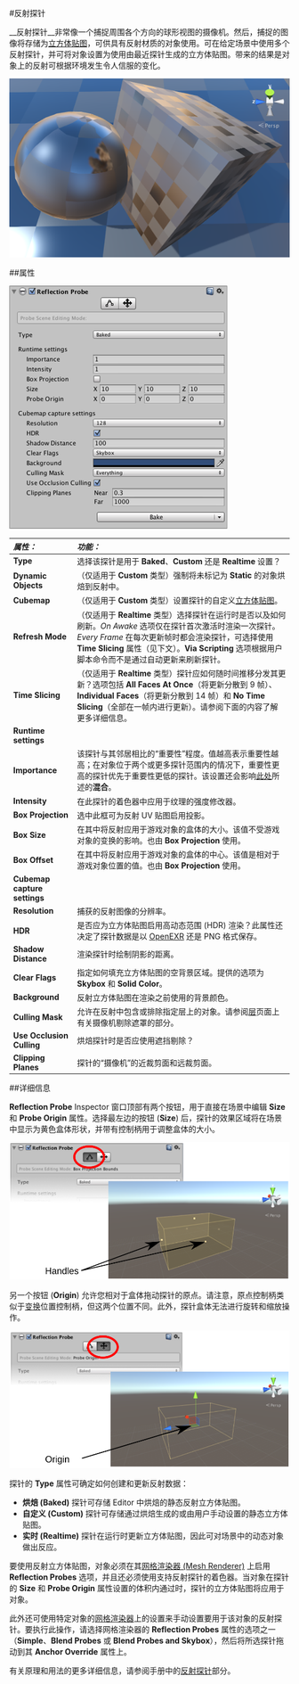 #反射探针

__反射探针__非常像一个捕捉周围各个方向的球形视图的摄像机。然后，捕捉的图像将存储为[立方体贴图](class-Cubemap.html)，可供具有反射材质的对象使用。可在给定场景中使用多个反射探针，并可将对象设置为使用由最近探针生成的立方体贴图。带来的结果是对象上的反射可根据环境发生令人信服的变化。

![一个反射探针显示附近对象的反射](../uploads/Main/ReflectionProbeScene.png)


##属性

![](../uploads/Main/RefProbeInspector.png) 

|**_属性：_** |**_功能：_** |
|:---|:---|
|__Type__ |选择该探针是用于 __Baked__、__Custom__ 还是 __Realtime__ 设置？ |
|__Dynamic Objects__ | （仅适用于 __Custom__ 类型）强制将未标记为 __Static__ 的对象烘焙到反射中。|
|__Cubemap__ | （仅适用于 __Custom__ 类型）设置探针的自定义[立方体贴图](class-Cubemap.html)。|
|__Refresh Mode__ | （仅适用于 __Realtime__ 类型）选择探针在运行时是否以及如何刷新。_On Awake_ 选项仅在探针首次激活时渲染一次探针。_Every Frame_ 在每次更新帧时都会渲染探针，可选择使用 __Time Slicing__ 属性（见下文）。__Via Scripting__ 选项根据用户脚本命令而不是通过自动更新来刷新探针。 |
|__Time Slicing__ |  （仅适用于 __Realtime__ 类型）探针应如何随时间推移分发其更新？选项包括 __All Faces At Once__（将更新分散到 9 帧）、__Individual Faces__（将更新分散到 14 帧）和 __No Time Slicing__（全部在一帧内进行更新）。请参阅下面的内容了解更多详细信息。 |
|**Runtime settings**||
|__Importance__ |该探针与其邻居相比的“重要性”程度。值越高表示重要性越高；在对象位于两个或更多探针范围内的情况下，重要性更高的探针优先于重要性更低的探针。该设置还会影响[此处](UsingReflectionProbes.html)所述的**混合**。 |
|__Intensity__ |在此探针的着色器中应用于纹理的强度修改器。 |
|__Box Projection__ |选中此框可为反射 UV 贴图启用投影。 |
|__Box Size__ |在其中将反射应用于游戏对象的盒体的大小。该值不受游戏对象的变换的影响。也由 __Box Projection__ 使用。 |
|__Box Offset__ |在其中将反射应用于游戏对象的盒体的中心。该值是相对于游戏对象位置的值。也由 __Box Projection__ 使用。 |
|**Cubemap capture settings**||
|__Resolution__ |捕获的反射图像的分辨率。 |
|__HDR__ |是否应为立方体贴图启用高动态范围 (HDR) 渲染？此属性还决定了探针数据是以 [OpenEXR](http://www.openexr.com/) 还是 PNG 格式保存。 |
|__Shadow Distance__ |渲染探针时绘制阴影的距离。 |
|__Clear Flags__ |指定如何填充立方体贴图的空背景区域。提供的选项为 __Skybox__ 和 __Solid Color__。 |
|__Background__ |反射立方体贴图在渲染之前使用的背景颜色。 |
|__Culling Mask__ |允许在反射中包含或排除指定层上的对象。请参阅[层](Layers.html)页面上有关摄像机剔除遮罩的部分。 |
|__Use Occlusion Culling__ |烘焙探针时是否应使用遮挡剔除？ |
|__Clipping Planes__ |探针的“摄像机”的近裁剪面和远裁剪面。 |


##详细信息

__Reflection Probe__ Inspector 窗口顶部有两个按钮，用于直接在场景中编辑 __Size__ 和 __Probe Origin__ 属性。选择最左边的按钮 (__Size__) 后，探针的效果区域将在场景中显示为黄色盒体形状，并带有控制柄用于调整盒体的大小。

![](../uploads/Main/RefProbeHandles.svg) 

另一个按钮 (__Origin__) 允许您相对于盒体拖动探针的原点。请注意，原点控制柄类似于[变换](class-Transform.html)位置控制柄，但这两个位置不同。此外，探针盒体无法进行旋转和缩放操作。

![](../uploads/Main/RefProbeOrigin.svg) 

探针的 __Type__ 属性可确定如何创建和更新反射数据：

* __烘焙 (Baked)__ 探针可存储 Editor 中烘焙的静态反射立方体贴图。
* __自定义 (Custom)__ 探针可存储通过烘焙生成的或由用户手动设置的静态立方体贴图。
* __实时 (Realtime)__ 探针在运行时更新立方体贴图，因此可对场景中的动态对象做出反应。

要使用反射立方体贴图，对象必须在其[网格渲染器 (Mesh Renderer)](class-MeshRenderer.html) 上启用 __Reflection Probes__ 选项，并且还必须使用支持反射探针的着色器。当对象在探针的 __Size__ 和 __Probe Origin__ 属性设置的体积内通过时，探针的立方体贴图将应用于对象。

此外还可使用特定对象的[网格渲染器](class-MeshRenderer.html)上的设置来手动设置要用于该对象的反射探针。要执行此操作，请选择网格渲染器的 __Reflection Probes__ 属性的选项之一（__Simple__、__Blend Probes__ 或 __Blend Probes and Skybox__），然后将所选探针拖动到其 __Anchor Override__ 属性上。

有关原理和用法的更多详细信息，请参阅手册中的[反射探针](ReflectionProbes.html)部分。
